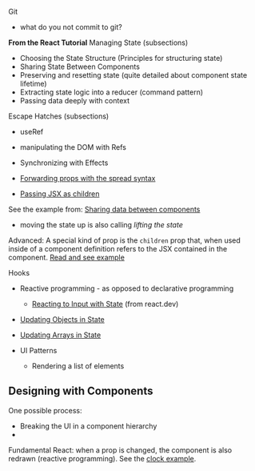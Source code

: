 
Git
- what do you not commit to git?




**From the React Tutorial**
Managing State (subsections)
- Choosing the State Structure (Principles for structuring state)
- Sharing State Between Components
- Preserving and resetting state (quite detailed about component state lifetime)
- Extracting state logic into a reducer (command pattern)
- Passing data deeply with context

Escape Hatches (subsections)
- useRef
- manipulating the DOM with Refs
- Synchronizing with Effects





- [Forwarding props with the spread syntax](https://react.dev/learn/passing-props-to-a-component#forwarding-props-with-the-jsx-spread-syntax)
- [Passing JSX as children](https://react.dev/learn/passing-props-to-a-component#passing-jsx-as-children)


See the example from: [Sharing data between components](https://react.dev/learn#sharing-data-between-components)
- moving the state up is also calling *lifting the state*

Advanced: A special kind of prop is the `children` prop that, when used inside of a component definition refers to the JSX contained in the component. [Read and see example](https://react.dev/learn/passing-props-to-a-component#passing-jsx-as-children)

Hooks



- Reactive programming - as opposed to declarative programming
	- [Reacting to Input with State](https://react.dev/learn/reacting-to-input-with-state) (from react.dev)




- [Updating Objects in State](https://react.dev/learn/updating-objects-in-state)
- [Updating Arrays in State](https://react.dev/learn/updating-arrays-in-state)

- UI Patterns
	- Rendering a list of elements 



## Designing with Components

One possible process: 
- Breaking the UI in a component hierarchy
- 


Fundamental React: when a prop is changed, the component is also redrawn (reactive programming). See the [clock example](https://react.dev/learn/passing-props-to-a-component#how-props-change-over-time). 
